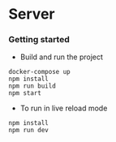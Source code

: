 # Server

### Getting started

- Build and run the project

```
docker-compose up
npm install
npm run build
npm start
```

- To run in live reload mode

```
npm install
npm run dev
```
